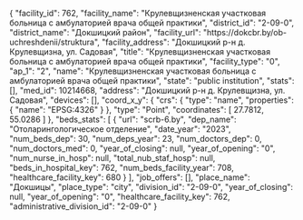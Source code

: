 {
    "facility_id": 762,
    "facility_name": "Крулевщизненская участковая больница с амбулаторией врача общей практики",
    "district_id": "2-09-0",
    "district_name": "Докшицкий район",
    "facility_url": "https:\/\/dokcbr.by\/ob-uchreshdenii\/struktura",
    "facility_address": "Докшицкий р-н д. Крулевщизна, ул. Садовая",
    "title": "Крулевщизненская участковая больница с амбулаторией врача общей практики",
    "facility_type": "0",
    "ap_1": "2",
    "name": "Крулевщизненская участковая больница с амбулаторией врача общей практики",
    "state": "public institution",
    "stats": [],
    "med_id": 10214668,
    "address": "Докшицкий р-н д. Крулевщизна, ул. Садовая",
    "devices": [],
    "coord_x_y": {
        "crs": {
            "type": "name",
            "properties": {
                "name": "EPSG:4326"
            }
        },
        "type": "Point",
        "coordinates": [
            27.7812,
            55.0286
        ]
    },
    "beds_stats": [
        {
            "url": "scrb-6.by",
            "dep_name": "Отоларингологическое отделение",
            "date_year": "2023",
            "num_beds_dep": 30,
            "num_deps_year": 23,
            "num_doctors_dep": 0,
            "num_doctors_med": 0,
            "year_of_closing": null,
            "year_of_opening": "0",
            "num_nurse_in_hosp": null,
            "total_nub_staf_hosp": null,
            "beds_in_hospital_key": 762,
            "num_beds_facility_year": 708,
            "healthcare_facility_key": 680
        }
    ],
    "job_offers": [],
    "place_name": "Докшицы",
    "place_type": "city",
    "division_id": "2-09-0",
    "year_of_closing": null,
    "year_of_opening": "0",
    "healthcare_facility_key": 762,
    "administrative_division_id": "2-09-0"
}